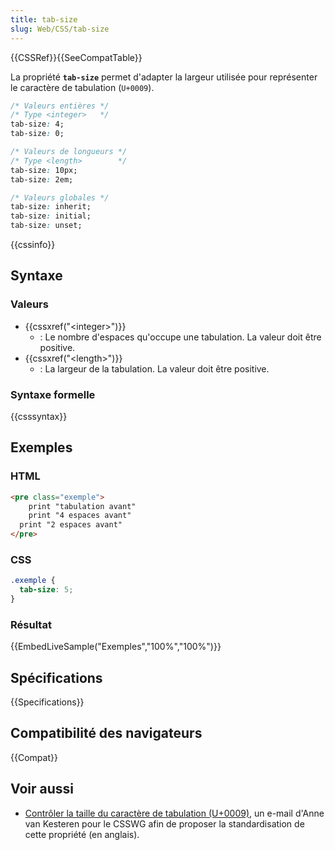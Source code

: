 ```yaml
---
title: tab-size
slug: Web/CSS/tab-size
---
```


{{CSSRef}}{{SeeCompatTable}}

La propriété **`tab-size`** permet d'adapter la largeur utilisée pour représenter le caractère de tabulation (`U+0009`).

```css
/* Valeurs entières */
/* Type <integer>   */
tab-size: 4;
tab-size: 0;

/* Valeurs de longueurs */
/* Type <length>        */
tab-size: 10px;
tab-size: 2em;

/* Valeurs globales */
tab-size: inherit;
tab-size: initial;
tab-size: unset;
```

{{cssinfo}}

## Syntaxe

### Valeurs

- {{cssxref("&lt;integer&gt;")}}
  - : Le nombre d'espaces qu'occupe une tabulation. La valeur doit être positive.
- {{cssxref("&lt;length&gt;")}}
  - : La largeur de la tabulation. La valeur doit être positive.

### Syntaxe formelle

{{csssyntax}}

## Exemples

### HTML

<!-- markdownlint-disable MD010 -->

```html
<pre class="exemple">
	print "tabulation avant"
    print "4 espaces avant"
  print "2 espaces avant"
</pre>
```

### CSS

```css
.exemple {
  tab-size: 5;
}
```

### Résultat

{{EmbedLiveSample("Exemples","100%","100%")}}

## Spécifications

{{Specifications}}

## Compatibilité des navigateurs

{{Compat}}

## Voir aussi

- [Contrôler la taille du caractère de tabulation (U+0009)](http://lists.w3.org/Archives/Public/www-style/2008Dec/0009.html), un e-mail d'Anne van Kesteren pour le CSSWG afin de proposer la standardisation de cette propriété (en anglais).
